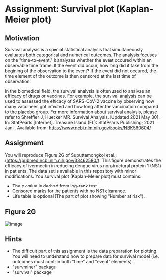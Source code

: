 # Assignment: Survival plot (Kaplan-Meier plot)
## Motivation
Survival analysis is a special statistical analysis that simultaneously evaluates both categorical and numerical outcomes. The analysis focuses on the "time-to-event." It analyzes whether the event occured within an observable time frame. If the event did occur, how long did it take from the begining of the observation to the event? If the event did not occured, the time element of the outcome is then censored at the last time of observation.<p/>

In the biomedical field, the survival analysis is often used to analyze an efficacy of drugs or vaccines. For example, the survival analysis can be used to assessed the efficacy of SARS-CoV-2 vaccine by observing how many vaccinees got infected and how long after the vaccination compared to the placebo group. For more information about survival analysis, please refer to Shreffler J, Huecker MR. Survival Analysis. [Updated 2021 May 30]. In: StatPearls [Internet]. Treasure Island (FL): StatPearls Publishing; 2021 Jan-. Available from: https://www.ncbi.nlm.nih.gov/books/NBK560604/

## Assignment
You will reproduce Figure 2G of Suputtamongkol et al., (https://pubmed.ncbi.nlm.nih.gov/33462580/). This figure demonstrates the efficacy of ivermectin in reducing dengue virus nonstructural protein 1 (NS1) in patients. The data set is available in this repository with minor modifications. You survival plot (Kaplan-Meier plot) must contains:
- The p-value is derived from log-rank test.
- Censored marks for the patients with no NS1 clearance.
- Life table is optional (The part of plot showing "Number at risk").

## Figure 2G
![image](https://user-images.githubusercontent.com/9914505/138673680-1813e360-24aa-487a-a587-a6ae00d3d57b.png)

## Hints
- The difficult part of this assignment is the data preparation for plotting. You will need to understand how to prepare data for survival model (i.e. outcomes must contain both "time" and "event" elements).
- "survminer" package
- "survival" package 
